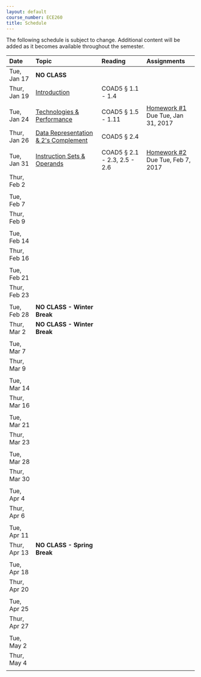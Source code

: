 ```yaml
---
layout: default
course_number: ECE260
title: Schedule
---
```


The following schedule is subject to change.
Additional content will be added as it becomes available throughout the semester.<br>


**Date**       | **Topic**                                                                                             |  **Reading**                                                |  **Assignments**                                                           
:--------------|:------------------------------------------------------------------------------------------------------|:------------------------------------------------------------|:-----------------------------------------------------------------------    
Tue, Jan 17    |  **NO CLASS**                                                                                         |                                                             |
Thur, Jan 19   |  [Introduction](lectures/lecture1_introduction.pdf)                                                   |  COAD5 § 1.1 - 1.4                                          |
 | | |
Tue, Jan 24    |  [Technologies & Performance](lectures/lecture2_technologies_and_performance.pdf)                     |  COAD5 § 1.5 - 1.11                                         |  [Homework #1](homework/Homework_Assignment_1.txt) <br> Due Tue, Jan 31, 2017
Thur, Jan 26   |  [Data Representation & 2's Complement](lectures/lecture3_data_representation_and_2s_complement.pdf)  |  COAD5 § 2.4                                                |
 | | |
Tue, Jan 31    |  [Instruction Sets & Operands](lectures/lecture4_instructions_and_instruction_sets.pdf)               |  COAD5 § 2.1 - 2.3, 2.5 - 2.6                               |  [Homework #2](homework/Homework_Assignment_2.txt) <br> Due Tue, Feb 7, 2017
Thur, Feb 2    |                                                                                                       |                                                             | <!-- COAD5 § 2.7 -->
 | | |
Tue, Feb 7     |                                                                                                       |                                                             | <!-- COAD5 § 2.8 -->
Thur, Feb 9    |                                                                                                       |                                                             | <!-- COAD5 § 2.9 - 2.11 -->
 | | |
Tue, Feb 14    |                                                                                                       |                                                             | <!-- COAD5 § 2.12 - 2.13 -->
Thur, Feb 16   |                                                                                                       |                                                             |
 | | |
Tue, Feb 21    |                                                                                                       |                                                             |
Thur, Feb 23   |                                                                                                       |                                                             | <!-- EXAM #1 -->
 | | |
Tue, Feb 28    |  **NO CLASS - Winter Break**                                                                          |                                                             | <!-- Winter Break -->
Thur, Mar 2    |  **NO CLASS - Winter Break**                                                                          |                                                             | <!-- Winter Break -->
 | | |
Tue, Mar 7     |                                                                                                       |                                                             | <!-- COAD5 § 3.1 - 3.3 -->
Thur, Mar 9    |                                                                                                       |                                                             | <!-- SIGCSE WEEK, no Thursday lecture --> 
 | | |
Tue, Mar 14    |                                                                                                       |                                                             | <!-- COAD5 § 3.4 - 3.5 -->
Thur, Mar 16   |                                                                                                       |                                                             | <!-- COAD5 § 3.6 - 3.9 -->
 | | |
Tue, Mar 21    |                                                                                                       |                                                             |
Thur, Mar 23   |                                                                                                       |                                                             | <!-- COAD5 § 4.1 - 4.3 -->
 | | |
Tue, Mar 28    |                                                                                                       |                                                             | <!-- COAD5 § 4.3 - 4.5 -->
Thur, Mar 30   |                                                                                                       |                                                             | <!-- COAD5 § 4.6 - 4.7 -->
 | | |
Tue, Apr 4     |                                                                                                       |                                                             | <!-- COAD5 § 4.8 - 4.9 -->
Thur, Apr 6    |                                                                                                       |                                                             | <!-- COAD5 § 4.10 -->
 | | |
Tue, Apr 11    |                                                                                                       |                                                             | <!-- EXAM #2 -->
Thur, Apr 13   |  **NO CLASS - Spring Break**                                                                          |                                                             | <!-- Spring Break -->
 | | |
Tue, Apr 18    |                                                                                                       |                                                             | <!-- COAD5 § 5.1 - 5.3 -->
Thur, Apr 20   |                                                                                                       |                                                             | <!-- COAD5 § 5.4 -->
 | | |
Tue, Apr 25    |                                                                                                       |                                                             | <!-- COAD5 § 5.1 - 5.3 -->
Thur, Apr 27   |                                                                                                       |                                                             | <!-- COAD5 § 6.1 - 6.3 -->
 | | |
Tue, May 2     |                                                                                                       |                                                             | <!-- COAD5 § 6.4 - 6.6 -->
Thur, May 4    |                                                                                                       |                                                             | <!-- EXAM #3 -->
 | | |